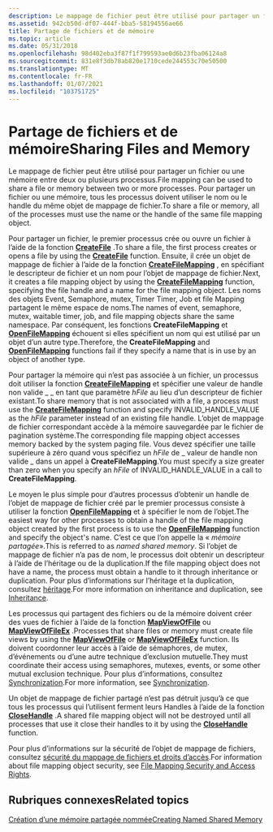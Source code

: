 ```yaml
---
description: Le mappage de fichier peut être utilisé pour partager un fichier ou une mémoire entre deux ou plusieurs processus. Pour partager un fichier ou une mémoire, tous les processus doivent utiliser le nom ou le handle du même objet de mappage de fichier.
ms.assetid: 942cb50d-df07-444f-bba5-58194556ae66
title: Partage de fichiers et de mémoire
ms.topic: article
ms.date: 05/31/2018
ms.openlocfilehash: 98d402eba3f87f1f799593ae0d6b23fba06124a8
ms.sourcegitcommit: 831e8f3db78ab820e1710cede244553c70e50500
ms.translationtype: MT
ms.contentlocale: fr-FR
ms.lasthandoff: 01/07/2021
ms.locfileid: "103751725"
---
```

# <a name="sharing-files-and-memory"></a><span data-ttu-id="f7eda-104">Partage de fichiers et de mémoire</span><span class="sxs-lookup"><span data-stu-id="f7eda-104">Sharing Files and Memory</span></span>

<span data-ttu-id="f7eda-105">Le mappage de fichier peut être utilisé pour partager un fichier ou une mémoire entre deux ou plusieurs processus.</span><span class="sxs-lookup"><span data-stu-id="f7eda-105">File mapping can be used to share a file or memory between two or more processes.</span></span> <span data-ttu-id="f7eda-106">Pour partager un fichier ou une mémoire, tous les processus doivent utiliser le nom ou le handle du même objet de mappage de fichier.</span><span class="sxs-lookup"><span data-stu-id="f7eda-106">To share a file or memory, all of the processes must use the name or the handle of the same file mapping object.</span></span>

<span data-ttu-id="f7eda-107">Pour partager un fichier, le premier processus crée ou ouvre un fichier à l’aide de la fonction [**CreateFile**](/windows/win32/api/fileapi/nf-fileapi-createfilea) .</span><span class="sxs-lookup"><span data-stu-id="f7eda-107">To share a file, the first process creates or opens a file by using the [**CreateFile**](/windows/win32/api/fileapi/nf-fileapi-createfilea) function.</span></span> <span data-ttu-id="f7eda-108">Ensuite, il crée un objet de mappage de fichier à l’aide de la fonction [**CreateFileMapping**](/windows/desktop/api/WinBase/nf-winbase-createfilemappinga) , en spécifiant le descripteur de fichier et un nom pour l’objet de mappage de fichier.</span><span class="sxs-lookup"><span data-stu-id="f7eda-108">Next, it creates a file mapping object by using the [**CreateFileMapping**](/windows/desktop/api/WinBase/nf-winbase-createfilemappinga) function, specifying the file handle and a name for the file mapping object.</span></span> <span data-ttu-id="f7eda-109">Les noms des objets Event, Semaphore, mutex, Timer Timer, Job et file Mapping partagent le même espace de noms.</span><span class="sxs-lookup"><span data-stu-id="f7eda-109">The names of event, semaphore, mutex, waitable timer, job, and file mapping objects share the same namespace.</span></span> <span data-ttu-id="f7eda-110">Par conséquent, les fonctions **CreateFileMapping** et [**OpenFileMapping**](/windows/desktop/api/WinBase/nf-winbase-openfilemappinga) échouent si elles spécifient un nom qui est utilisé par un objet d’un autre type.</span><span class="sxs-lookup"><span data-stu-id="f7eda-110">Therefore, the **CreateFileMapping** and [**OpenFileMapping**](/windows/desktop/api/WinBase/nf-winbase-openfilemappinga) functions fail if they specify a name that is in use by an object of another type.</span></span>

<span data-ttu-id="f7eda-111">Pour partager la mémoire qui n’est pas associée à un fichier, un processus doit utiliser la fonction [**CreateFileMapping**](/windows/desktop/api/WinBase/nf-winbase-createfilemappinga) et spécifier une valeur de handle non valide \_ \_ en tant que paramètre *hFile* au lieu d’un descripteur de fichier existant.</span><span class="sxs-lookup"><span data-stu-id="f7eda-111">To share memory that is not associated with a file, a process must use the [**CreateFileMapping**](/windows/desktop/api/WinBase/nf-winbase-createfilemappinga) function and specify INVALID\_HANDLE\_VALUE as the *hFile* parameter instead of an existing file handle.</span></span> <span data-ttu-id="f7eda-112">L’objet de mappage de fichier correspondant accède à la mémoire sauvegardée par le fichier de pagination système.</span><span class="sxs-lookup"><span data-stu-id="f7eda-112">The corresponding file mapping object accesses memory backed by the system paging file.</span></span> <span data-ttu-id="f7eda-113">Vous devez spécifier une taille supérieure à zéro quand vous spécifiez un *hFile* de \_ valeur de handle non valide \_ dans un appel à **CreateFileMapping**.</span><span class="sxs-lookup"><span data-stu-id="f7eda-113">You must specify a size greater than zero when you specify an *hFile* of INVALID\_HANDLE\_VALUE in a call to **CreateFileMapping**.</span></span>

<span data-ttu-id="f7eda-114">Le moyen le plus simple pour d’autres processus d’obtenir un handle de l’objet de mappage de fichier créé par le premier processus consiste à utiliser la fonction [**OpenFileMapping**](/windows/desktop/api/WinBase/nf-winbase-openfilemappinga) et à spécifier le nom de l’objet.</span><span class="sxs-lookup"><span data-stu-id="f7eda-114">The easiest way for other processes to obtain a handle of the file mapping object created by the first process is to use the [**OpenFileMapping**](/windows/desktop/api/WinBase/nf-winbase-openfilemappinga) function and specify the object's name.</span></span> <span data-ttu-id="f7eda-115">C’est ce que l’on appelle la « *mémoire partagée*».</span><span class="sxs-lookup"><span data-stu-id="f7eda-115">This is referred to as *named shared memory*.</span></span> <span data-ttu-id="f7eda-116">Si l’objet de mappage de fichier n’a pas de nom, le processus doit obtenir un descripteur à l’aide de l’héritage ou de la duplication.</span><span class="sxs-lookup"><span data-stu-id="f7eda-116">If the file mapping object does not have a name, the process must obtain a handle to it through inheritance or duplication.</span></span> <span data-ttu-id="f7eda-117">Pour plus d’informations sur l’héritage et la duplication, consultez [héritage](../procthread/inheritance.md).</span><span class="sxs-lookup"><span data-stu-id="f7eda-117">For more information on inheritance and duplication, see [Inheritance](../procthread/inheritance.md).</span></span>

<span data-ttu-id="f7eda-118">Les processus qui partagent des fichiers ou de la mémoire doivent créer des vues de fichier à l’aide de la fonction [**MapViewOfFile**](/windows/win32/api/memoryapi/nf-memoryapi-mapviewoffile) ou [**MapViewOfFileEx**](/windows/win32/api/memoryapi/nf-memoryapi-mapviewoffileex) .</span><span class="sxs-lookup"><span data-stu-id="f7eda-118">Processes that share files or memory must create file views by using the [**MapViewOfFile**](/windows/win32/api/memoryapi/nf-memoryapi-mapviewoffile) or [**MapViewOfFileEx**](/windows/win32/api/memoryapi/nf-memoryapi-mapviewoffileex) function.</span></span> <span data-ttu-id="f7eda-119">Ils doivent coordonner leur accès à l’aide de sémaphores, de mutex, d’événements ou d’une autre technique d’exclusion mutuelle.</span><span class="sxs-lookup"><span data-stu-id="f7eda-119">They must coordinate their access using semaphores, mutexes, events, or some other mutual exclusion technique.</span></span> <span data-ttu-id="f7eda-120">Pour plus d’informations, consultez [Synchronization](../sync/synchronization.md).</span><span class="sxs-lookup"><span data-stu-id="f7eda-120">For more information, see [Synchronization](../sync/synchronization.md).</span></span>

<span data-ttu-id="f7eda-121">Un objet de mappage de fichier partagé n’est pas détruit jusqu’à ce que tous les processus qui l’utilisent ferment leurs Handles à l’aide de la fonction [**CloseHandle**](/windows/win32/api/handleapi/nf-handleapi-closehandle) .</span><span class="sxs-lookup"><span data-stu-id="f7eda-121">A shared file mapping object will not be destroyed until all processes that use it close their handles to it by using the [**CloseHandle**](/windows/win32/api/handleapi/nf-handleapi-closehandle) function.</span></span>

<span data-ttu-id="f7eda-122">Pour plus d’informations sur la sécurité de l’objet de mappage de fichiers, consultez [sécurité du mappage de fichiers et droits d’accès](file-mapping-security-and-access-rights.md).</span><span class="sxs-lookup"><span data-stu-id="f7eda-122">For information about file mapping object security, see [File Mapping Security and Access Rights](file-mapping-security-and-access-rights.md).</span></span>

## <a name="related-topics"></a><span data-ttu-id="f7eda-123">Rubriques connexes</span><span class="sxs-lookup"><span data-stu-id="f7eda-123">Related topics</span></span>

<dl> <dt>

[<span data-ttu-id="f7eda-124">Création d’une mémoire partagée nommée</span><span class="sxs-lookup"><span data-stu-id="f7eda-124">Creating Named Shared Memory</span></span>](creating-named-shared-memory.md)
</dt> </dl>

 

 
